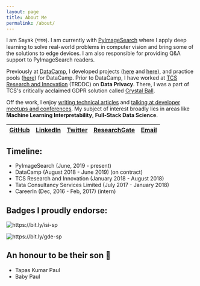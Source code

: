 ```yaml
---
layout: page
title: About Me
permalink: /about/
---
```

I am Sayak (সায়ক). I am currently with [PyImageSearch](https://www.pyimagesearch.com/) where I apply deep learning to solve real-world problems in computer vision and bring some of the solutions to edge devices. I am also responsible for providing Q&A support to PyImageSearch readers.

Previously at [DataCamp](https://www.datacamp.com/), I developed projects ([here](https://www.datacamp.com/projects/558?tap_a=5644-dce66f&tap_s=357540-5b28dd) and [here](https://www.datacamp.com/projects/754?tap_a=5644-dce66f&tap_s=357540-5b28dd)), and practice pools ([here](https://practice.datacamp.com/p/217?tap_a=5644-dce66f&tap_s=357540-5b28dd)) for DataCamp. Prior to DataCamp, I have worked at [TCS Research and Innovation](https://www.tcs.com/research-and-innovation) (TRDDC) on **Data Privacy**. There, I was a part of TCS's critically acclaimed GDPR solution called [Crystal Ball](https://www.tcs.com/tcs-recognized-leader-gdpr-services-by-nelsonhall).

Off the work, I enjoy [writing technical articles](https://www.sayak.dev/authoring) and [talking at developer meetups and conferences](https://sayak.dev/talksseminarsworkshops/). My subject of interest broadly lies in areas like **Machine Learning Interpretability**, **Full-Stack Data Science**.

| [GitHub](https://github.com/sayakpaul/) 	| [LinkedIn](https://www.linkedin.com/in/sayak-paul/) 	| [Twitter](https://twitter.com/RisingSayak) 	| [ResearchGate](https://www.researchgate.net/profile/Sayak_Paul2) 	| [Email](mailto:spsayakpaul@gmail.com) 	|
|-----------------------------------------	|-----------------------------------------------------	|--------------------------------------------	|------------------------------------------------------------------	|---------------------------------------	|

## Timeline:
- PyImageSearch (June, 2019 - present)
- DataCamp (August 2018 - June 2019) (on contract)
- TCS Research and Innovation (January 2018 - August 2018)
- Tata Consultancy Services Limited (July 2017 - January 2018)
- CareerIn (Dec, 2016 - Feb, 2017) (intern)

## Badges I proudly endorse:

![]({{site.baseurl}}/images/innovator_badge.jpg "https://bit.ly/isi-sp")

![]({{site.baseurl}}/images/gde_badge.png "https://bit.ly/gde-sp")

## An honour to be their son 🙂
- Tapas Kumar Paul
- Baby Paul
